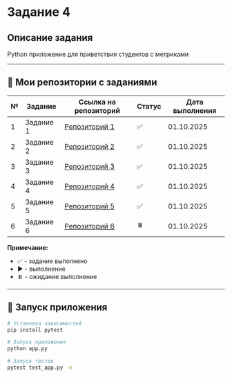 # Задание 4

## Описание задания
Python приложение для приветствия студентов с метриками

---

## 📁 Мои репозитории с заданиями

| № | Задание | Ссылка на репозиторий | Статус | Дата выполнения |
|---|---------|----------------------|--------|----------------|
| 1 | Задание 1 | [Репозиторий 1](https://github.com/mayis25/project-25is.git) | ✅ | 01.10.2025 |
| 2 | Задание 2 | [Репозиторий 2](https://github.com/mayis25/OBJV2.git) | ✅ | 01.10.2025 |
| 3 | Задание 3 | [Репозиторий 3](https://github.com/mayis25/Task-2.1.git) | ✅ | 01.10.2025 |
| 4 | Задание 4 | [Репозиторий 4](https://github.com/mayis25/my-first-project.git) | ✅ | 01.10.2025 |
| 5 | Задание 5 | [Репозиторий 5]([https://github.com/mayis25/skills-tracker.git](https://github.com/mayis25/student-app-final.git)) | ✅ | 01.10.2025 |
| 6 | Задание 6 | [Репозиторий 6](h[ttps://github.com/mayis25/Task-completion-structure.git](https://github.com/mayis25/Task-completion-structure.git)) | ⏸️ | 01.10.2025 |

**Примечание:** 
- ✅ - задание выполнено
- ▶️ - выполнение
- ⏸️ - ожидание выполнение

---

## 🚀 Запуск приложения

```bash
# Установка зависимостей
pip install pytest

# Запуск приложения
python app.py

# Запуск тестов
pytest test_app.py -v

